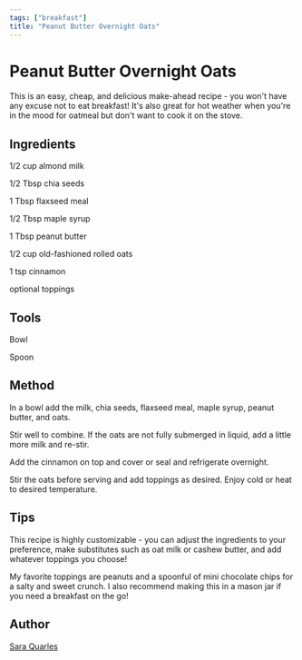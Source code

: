 ```yaml
---
tags: ["breakfast"]
title: "Peanut Butter Overnight Oats"
---
```


<TagLinks />

# Peanut Butter Overnight Oats

This is an easy, cheap, and delicious make-ahead recipe - you won't have any excuse not to eat breakfast! It's also great for hot weather when you're in the mood for oatmeal but don't want to cook it on the stove.

## Ingredients

1/2 cup almond milk

1/2 Tbsp chia seeds

1 Tbsp flaxseed meal

1/2 Tbsp maple syrup

1 Tbsp peanut butter

1/2 cup old-fashioned rolled oats

1 tsp cinnamon

optional toppings

## Tools

Bowl

Spoon

## Method

In a bowl add the milk, chia seeds, flaxseed meal, maple syrup, peanut butter, and oats.

Stir well to combine. If the oats are not fully submerged in liquid, add a little more milk and re-stir. 

Add the cinnamon on top and cover or seal and refrigerate overnight.

Stir the oats before serving and add toppings as desired. Enjoy cold or heat to desired temperature.

## Tips

This recipe is highly customizable - you can adjust the ingredients to your preference, make substitutes such as oat milk or cashew butter, and add whatever toppings you choose!

My favorite toppings are peanuts and a spoonful of mini chocolate chips for a salty and sweet crunch. I also recommend making this in a mason jar if you need a breakfast on the go!

## Author

[Sara Quarles](https://github.com/saraquarles)

